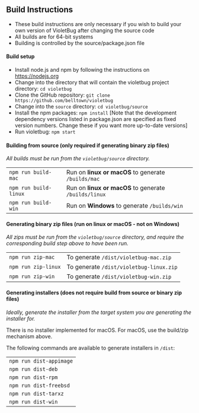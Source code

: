 ## Build Instructions

- These build instructions are only necessary if you wish to build your own version of VioletBug after changing the source code
- All builds are for 64-bit systems
- Building is controlled by the source/package.json file

#### Build setup

- Install node.js and npm by following the instructions on https://nodejs.org
- Change into the directory that will contain the violetbug project directory: `cd violetbug`
- Clone the GitHub repository: `git clone https://github.com/belltown/violetbug`
- Change into the `source` directory: `cd violetbug/source`
- Install the npm packages: `npm install` [Note that the development dependency versions listed in package.json are specified as fixed version numbers. Change these if you want more up-to-date versions]
- Run violetbug: `npm start`

#### Building from source (only required if generating binary zip files)

*All builds must be run from the `violetbug/source` directory.*

|||
|---|---
|`npm run build-mac`    | Run on **linux or macOS** to generate `/builds/mac`
| `npm run build-linux` | Run on **linux or macOS** to generate `/builds/linux`
| `npm run build-win`   | Run on **Windows** to generate `/builds/win`

#### Generating binary zip files (run on linux or macOS - not on Windows)

*All zips must be run from the `violetbug/source` directory, and require the corresponding build step above to have been run.*

|||
|---|---
| `npm run zip-mac`   | To generate `/dist/violetbug-mac.zip`
| `npm run zip-linux` | To generate `/dist/violetbug-linux.zip`
| `npm run zip-win`   | To generate `/dist/violetbug-win.zip`

#### Generating installers (does not require build from source or binary zip files)

*Ideally, generate the installer from the target system you are generating the installer for.*

There is no installer implemented for macOS. For macOS, use the build/zip mechanism above.

The following commands are available to generate installers in `/dist`:

||
|---
| `npm run dist-appimage`
| `npm run dist-deb`
| `npm run dist-rpm`
| `npm run dist-freebsd`
| `npm run dist-tarxz`
| `npm run dist-win`
